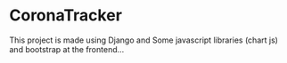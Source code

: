# CoronaTracker
This project is made using Django and Some javascript libraries (chart js) and bootstrap at the frontend...

